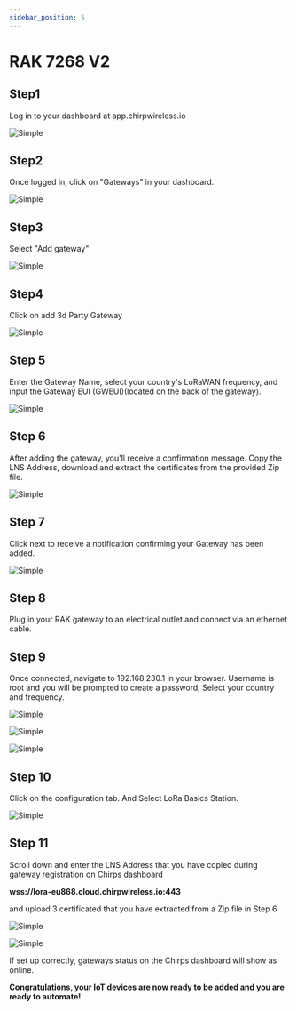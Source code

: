 ```yaml
---
sidebar_position: 5
---
```


# RAK 7268 V2

## Step1

Log in to your dashboard at app.chirpwireless.io

![Simple](image1.jpg)



## Step2

Once logged in, click on "Gateways" in your dashboard.

![Simple](image2.jpg)




## Step3

Select "Add gateway"

![Simple](image3.jpg)




## Step4

Click on add 3d Party Gateway

![Simple](image3a.jpg)




## Step 5

Enter the Gateway Name, select your country's LoRaWAN frequency, and input the Gateway EUI (GWEUI)(located on the back of the gateway).

![Simple](image4.jpg)




## Step 6

After adding the gateway, you'll receive a confirmation message. Copy the LNS Address, download and extract the certificates from the provided Zip file.

![Simple](image5.jpg)




## Step 7

Click next to receive a notification confirming your Gateway has been added.

![Simple](image6.jpg)





## Step 8

Plug in your RAK gateway to an electrical outlet and connect via an ethernet cable. 




## Step 9

Once connected, navigate to 192.168.230.1 in your browser. Username is root and you will be prompted to create a password, Select your country and frequency.

![Simple](imagerakpassword.jpg)


![Simple](imagerakcountry.jpg)


![Simple](imagerakregion.png)





## Step 10

Click on the configuration tab. And Select LoRa Basics Station.

![Simple](image9rak.png)




## Step 11

Scroll down and enter the LNS Address that you have copied during gateway registration on Chirps dashboard

**wss://lora-eu868.cloud.chirpwireless.io:443**

and upload 3 certificated that you have extracted from a Zip file in Step 6

![Simple](image10rak.png)


![Simple](image11rak.png)



If set up correctly, gateways status on the Chirps dashboard will show as online.

**Congratulations, your IoT devices are now ready to be added and you are ready to automate!**
